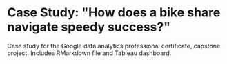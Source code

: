 # Case Study: "How does a bike share navigate speedy success?"
Case study for the Google data analytics professional certificate, capstone project. 
Includes RMarkdown file and Tableau dashboard.
